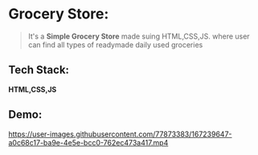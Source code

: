 # Grocery Store:
> It's a **Simple Grocery Store** made suing HTML,CSS,JS. where user can find all types of readymade daily used groceries

## Tech Stack:
**HTML,CSS,JS**

## Demo:


https://user-images.githubusercontent.com/77873383/167239647-a0c68c17-ba9e-4e5e-bcc0-762ec473a417.mp4

